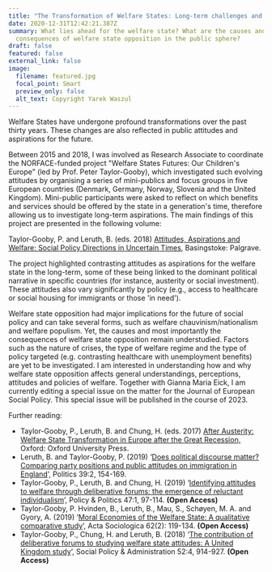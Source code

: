 ```yaml
---
title: "The Transformation of Welfare States: Long-term challenges and opportunities"
date: 2020-12-31T12:42:21.387Z
summary: What lies ahead for the welfare state? What are the causes and
  consequences of welfare state opposition in the public sphere?
draft: false
featured: false
external_link: false
image:
  filename: featured.jpg
  focal_point: Smart
  preview_only: false
  alt_text: Copyright Yarek Waszul
---
```

Welfare States have undergone profound transformations over the past thirty years. These changes are also reflected in public attitudes and aspirations for the future. 

Between 2015 and 2018, I was involved as Research Associate to coordinate the NORFACE-funded project "Welfare States Futures: Our Children's Europe" (led by Prof. Peter Taylor-Gooby), which investigated such evolving attitudes by organising a series of mini-publics and focus groups in five European countries (Denmark, Germany, Norway, Slovenia and the United Kingdom). Mini-public participants were asked to reflect on which benefits and services should be offered by the state in a generation's time, therefore allowing us to investigate long-term aspirations. The main findings of this project are presented in the following volume:

Taylor-Gooby, P. and Leruth, B. (eds. 2018) [Attitudes, Aspirations and Welfare: Social Policy Directions in Uncertain Times](https://www.palgrave.com/gp/book/9783319757827), Basingstoke: Palgrave.

The project highlighted contrasting attitudes as aspirations for the welfare state in the long-term, some of these being linked to the dominant political narrative in specific countries (for instance, austerity or social investment). These attitudes also vary significantly by policy (e.g., access to healthcare or social housing for immigrants or those 'in need').

Welfare state opposition had major implications for the future of social policy and can take several forms, such as welfare chauvinism/nationalism and welfare populism. Yet, the causes and most importantly the consequences of welfare state opposition remain understudied. Factors such as the nature of crises, the type of welfare regime and the type of policy targeted (e.g. contrasting healthcare with unemployment benefits) are yet to be investigated. I am interested in understanding how and why welfare state opposition affects general understandings, perceptions, attitudes and policies of welfare. Together with Gianna Maria Eick, I am currently editing a special issue on the matter for the Journal of European Social Policy. This special issue will be published in the course of 2023.

Further reading:

* Taylor-Gooby, P., Leruth, B. and Chung, H. (eds. 2017) [After Austerity: Welfare State Transformation in Europe after the Great Recession,](https://global.oup.com/academic/product/after-austerity-9780198790266?cc=nl&lang=en&) Oxford: Oxford University Press.
* Leruth, B. and Taylor-Gooby, P. (2019) ‘[Does political discourse matter? Comparing party positions and public attitudes on immigration in England](https://doi.org/10.1177%2F0263395718755566)’, Politics 39:2, 154-169. 
* Taylor-Gooby, P., Leruth, B. and Chung, H. (2019) ‘[Identifying attitudes to welfare through deliberative forums: the emergence of reluctant individualism](https://www.ingentaconnect.com/contentone/tpp/pap/2019/00000047/00000001/art00006)’, Policy & Politics 47:1, 97-114. **(Open Access)**
* Taylor-Gooby, P. Hvinden, B., Leruth, B., Mau, S., Schøyen, M. A. and Gyory, A.  (2019) ‘[Moral Economies of the Welfare State: A qualitative comparative study](https://doi.org/10.1177%2F0001699318774835)’, Acta Sociologica 62(2): 119-134. **(Open Access)**
* Taylor-Gooby, P., Chung, H. and Leruth, B. (2018) ‘[The contribution of deliberative forums to studying welfare state attitudes: A United Kingdom study](https://doi.org/10.1111/spol.12405)’, Social Policy & Administration 52:4, 914-927. **(Open Access)**